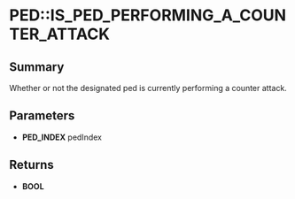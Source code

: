 # PED::IS_PED_PERFORMING_A_COUNTER_ATTACK

## Summary
Whether or not the designated ped is currently performing a counter attack.

## Parameters
* **PED_INDEX** pedIndex

## Returns
* **BOOL**